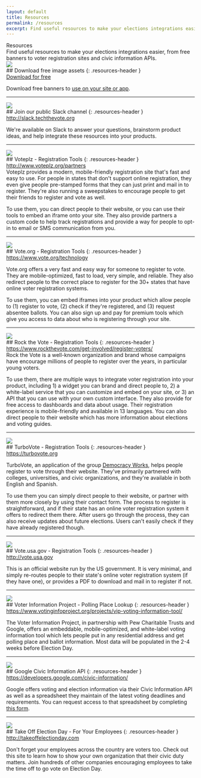 ```yaml
---
layout: default
title: Resources
permalink: /resources
excerpt: Find useful resources to make your elections integrations easier, from free banners to voter registration sites and civic information APIs
---
```


<div class="page-title">
  Resources
  <div class="inner playbook">
    Find useful resources to make your elections integrations easier, from free banners to voter registration sites and civic information APIs.
  </div>
</div>


<div class="resource-item" markdown="1">

<div class="resource-image" markdown="1">
<a href="{{site.baseurl}}/assets/resources/image-assets.zip" target="_blank" class="resource-image-inner" markdown="1">
<img src="{{site.baseurl}}/assets/images/download.svg" class="download" />
</a>
</div>

<div class="resource-text" markdown="1">
## Download free image assets
{: .resources-header }

<div class="resources-url-wrapper">
	<a href="{{site.baseurl}}/assets/resources/image-assets.zip" target="_blank" class="inline-link">Download for free</a>
</div>

Download free banners to <a href="./faq#can-anyone-use-the-banners-you-provide" class="nav-element">use on your site or app</a>.
</div>

</div>

---

<div class="resource-item" markdown="1">

<div class="resource-image" markdown="1">
<a href="http://slack.techthevote.org" target="_blank" class="resource-image-inner" markdown="1">
<img src="{{site.baseurl}}/assets/images/slack_logo.png" class="slack" />
</a>
</div>


<div class="resource-text" markdown="1">
## Join our public Slack channel
{: .resources-header }

<div class="resources-url-wrapper">
	<a target="_blank" href="http://slack.techthevote.org" class="inline-link">http://slack.techthevote.org</a>
</div>

We're available on Slack to answer your questions, brainstorm product ideas, and help integrate these resources into your products.

</div>

</div>

---

<div class="resource-item" markdown="1">

<div class="resource-image" markdown="1">
<a target="_blank" href="http://www.voteplz.org" class="resource-image-inner" markdown="1">
<img src="{{site.baseurl}}/assets/images/voteplz_logo.svg" class="voteplz" />
</a>
</div>

<div class="resource-text" markdown="1">
## Voteplz - Registration Tools
{: .resources-header }

<div class="resources-url-wrapper">
	<a href="http://www.voteplz.org/partners" target="_blank" class="inline-link">http://www.voteplz.org/partners</a>
</div>
Voteplz provides a modern, mobile-friendly registration site that's fast and easy to use. For people in states that don't support online registration, they even give people pre-stamped forms that they can just print and mail in to register. They're also running a sweepstakes to encourage people to get their friends to register and vote as well. <br>

To use them, you can direct people to their website, or you can use their tools to embed an iframe onto your site. They also provide partners a custom code to help track registrations and provide a way for people to opt-in to email or SMS communication from you.
</div>

</div>

---

<div class="resource-item" markdown="1">

<div class="resource-image" markdown="1">
<a href="https://www.vote.org/technology/" target="_blank" class="resource-image-inner" markdown="1">
<img src="{{site.baseurl}}/assets/images/vote-logo.png" class="voteorg" />
</a>
</div>

<div class="resource-text" markdown="1">
## Vote.org - Registration Tools
{: .resources-header }

<div class="resources-url-wrapper">
	<a href="https://www.vote.org/technology/" target="_blank" class="inline-link">https://www.vote.org/technology</a>
</div>

Vote.org offers a very fast and easy way for someone to register to vote. They are mobile-optimized, fast to load, very simple, and reliable. They also redirect people to the correct place to register for the 30+ states that have online voter registration systems. <br>

To use them, you can embed iframes into your product which allow people to (1) register to vote, (2) check if they're registered, and (3) request absentee ballots.  You can also sign up and pay for premium tools which give you access to data about who is registering through your site.
</div>

</div>

---


<div class="resource-item" markdown="1">

<div class="resource-image" markdown="1">
<a href="http://rockthevote.org" target="_blank" class="resource-image-inner" markdown="1">
<img src="{{site.baseurl}}/assets/images/rock-the-vote-logo.png" class="rockthevote" />
</a>
</div>

<div class="resource-text" markdown="1">
## Rock the Vote - Registration Tools
{: .resources-header }

<div class="resources-url-wrapper">
	<a href="https://www.rockthevote.com/get-involved/register-voters/" target="_blank" class="inline-link">https://www.rockthevote.com/get-involved/register-voters/</a>
</div>
Rock the Vote is a well-known organization and brand whose campaigns have encourage millions of people to register over the years, in particular young voters. <br>

To use them, there are multiple ways to integrate voter registration into your product, including 1) a widget you can brand and direct people to, 2) a white-label service that you can customize and embed on your site, or 3) an API that you can use with your own custom interface. They also provide for free access to dashboards and data about usage. Their registration experience is mobile-friendly and available in 13 languages. You can also direct people to their website which has more information about elections and voting guides.
</div>

</div>

---
<div class="resource-item" markdown="1">

<div class="resource-image" markdown="1">
<a href="https://turbovote.org" target="_blank" class="resource-image-inner" markdown="1">
<img src="{{site.baseurl}}/assets/images/turbovote-logo.png" class="turbovote" />
</a>
</div>

<div class="resource-text" markdown="1">
## TurboVote - Registration Tools
{: .resources-header }

<div class="resources-url-wrapper">
	<a href="https://turbovote.org" target="_blank" class="inline-link">https://turbovote.org</a>
</div>

TurboVote, an application of the group [Democracy Works](http://democracy.works), helps people register to vote through their website. They've primarily partnered with colleges, universities, and civic organizations, and they're available in both English and Spanish. <br>

To use them you can simply direct people to their website, or partner with them more closely by using their contact form. The process to register is straightforward, and if their state has an online voter registration system it offers to redirect them there. After users go through the process, they can also receive updates about future elections. Users can't easily check if they have already registered though. 
</div>

</div>

---

<div class="resource-item" markdown="1">

<div class="resource-image" markdown="1">
<a href="http://vote.usa.gov" target="_blank" class="resource-image-inner" markdown="1">
<img src="{{site.baseurl}}/assets/images/usagov_logo.png" class="votegov" />
</a>
</div>

<div class="resource-text" markdown="1">
## Vote.usa.gov - Registration Tools
{: .resources-header }

<div class="resources-url-wrapper">
	<a href="http://vote.usa.gov" target="_blank" class="inline-link">http://vote.usa.gov</a>
</div>

This is an official website run by the US government. It is very minimal, and simply re-routes people to their state's online voter registration system (if they have one), or provides a PDF to download and mail in to register if not.

</div>

</div>

---

<div class="resource-item" markdown="1">

<div class="resource-image" markdown="1">
<a href="https://www.votinginfoproject.org/projects/vip-voting-information-tool/" target="_blank" class="resource-image-inner" markdown="1">
<img src="{{site.baseurl}}/assets/images/voter_information_logo.png" class="vip" />
</a>
</div>

<div class="resource-text" markdown="1">
## Voter Information Project - Polling Place Lookup
{: .resources-header }

<div class="resources-url-wrapper">
	<a href="https://www.votinginfoproject.org/projects/vip-voting-information-tool/" target="_blank" class="inline-link">https://www.votinginfoproject.org/projects/vip-voting-information-tool/</a>
</div>

The Voter Information Project, in partnership with Pew Charitable Trusts and Google, offers an embeddable, mobile-optimized, and white-label voting information tool which lets people put in any residential address and get polling place and ballot information. Most data will be populated in the 2-4 weeks before Election Day.

</div>

</div>


---

<div class="resource-item" markdown="1">

<div class="resource-image" markdown="1">
<a href="https://developers.google.com/civic-information/" target="_blank" class="resource-image-inner" markdown="1">
<img src="{{site.baseurl}}/assets/images/google_logo.svg" class="google" />
</a>
</div>

<div class="resource-text" markdown="1">
## Google Civic Information API
{: .resources-header }

<div class="resources-url-wrapper">
	<a href="https://developers.google.com/civic-information/" target="_blank" class="inline-link">https://developers.google.com/civic-information/</a>
</div>

Google offers voting and election information via their Civic Information API as well as a spreadsheet they maintain of the latest voting deadlines and requirements. You can request access to that spreadsheet by completing [this form](https://docs.google.com/forms/d/e/1FAIpQLSe5hF4w1LuO_d4KSlbX1aGtv67XasNjhJc73QbWlkrYVldX_Q/viewform).
</div>

</div>

---

<div class="resource-item" markdown="1">

<div class="resource-image" markdown="1">
<a href="http://takeoffelectionday.com" target="_blank" class="resource-image-inner" markdown="1">
<img src="{{site.baseurl}}/assets/images/take_off_election_day_logo.png" class="takeoffelectionday" />
</a>
</div>

<div class="resource-text" markdown="1">
## Take Off Election Day - For Your Employees
{: .resources-header }

<div class="resources-url-wrapper">
	<a href="http://takeoffelectionday.com" target="_blank" class="inline-link">http://takeoffelectionday.com</a>
</div>

Don't forget your employees across the country are voters too. Check out this site to learn how to show your own organization that their civic duty matters. Join hundreds of other companies encouraging employees to take the time off to go vote on Election Day.

</div>

</div>
